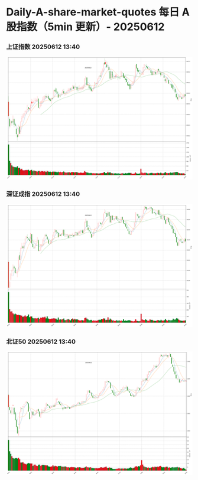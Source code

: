 
# Daily-A-share-market-quotes 每日 A 股指数（5min 更新）- 20250612

### 上证指数 20250612 13:40
![](./fig/2025/6/20250612-sh000001.png)

### 深证成指 20250612 13:40
![](./fig/2025/6/20250612-sz399001.png)

### 北证50 20250612 13:40
![](./fig/2025/6/20250612-bj899050.png)
